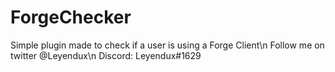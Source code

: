 # ForgeChecker

Simple plugin made to check if a user is using a Forge Client\n
Follow me on twitter @Leyendux\n
Discord: Leyendux#1629
